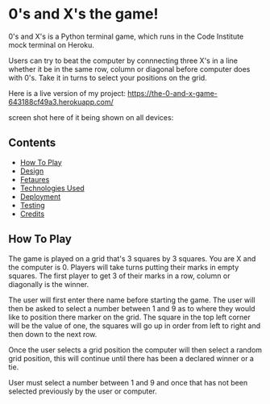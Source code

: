 # 0's and X's the game!
0's and X's is a Python terminal game, which runs in the Code Institute mock terminal on Heroku.

Users can try to beat the computer by connnecting three X's in a line whether it be in the same row, column or diagonal before computer does with 0's. Take it in turns to select your positions on the grid.

Here is a live version of my project:
https://the-0-and-x-game-643188cf49a3.herokuapp.com/

screen shot here of it being shown on all devices:

## Contents

* [How To Play](#how-to-play)
* [Design](#deign)
* [Fetaures](#features)
* [Technologies Used](#technologies-used)
* [Deployment](#deployment)
* [Testing](#testing)
* [Credits](#credits)

## How To Play

The game is played on a grid that's 3 squares by 3 squares. You are X and the computer is 0. Players will take turns putting their marks in empty squares. The first player to get 3 of their marks in a row, column or diagonally is the winner.

The user will first enter there name before starting the game. The user will then be asked to select a number between 1 and 9 as to where they would like to position there marker on the grid. The square in the top left corner will be the value of one, the squares will go up in order from left to right and then down to the next row.

Once the user selects a grid position the computer will then select a random grid position, this will continue until there has been a declared winner or a tie.

User must select a number between 1 and 9 and once that has not been selected previously by the user or computer.






